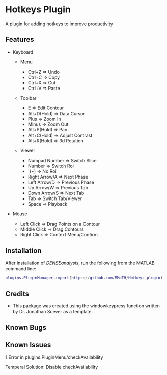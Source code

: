 # Hotkeys Plugin

A plugin for adding hotkeys to improve productivity

## Features
- Keyboard
	- Menu
		- Ctrl+Z => Undo
		- Ctrl+C => Copy
		- Ctrl+X => Cut
		- Ctrl+V => Paste

	- Toolbar
		- E => Edit Contour
		- Alt+D(Hold) => Data Cursor
		- Plus => Zoom In
		- Minus => Zoom Out
		- Alt+P(Hold) => Pan
		- Alt+C(Hold) => Adjust Contrast
		- Alt+R(Hold) => 3d Rotation

	- Viewer
		- Numpad Number => Switch Slice
		- Number => Switch Roi
		- `(~) => No Roi
		- Right Arrow/A => Next Phase
		- Left Arrow/D => Previous Phase
		- Up Arrow/W => Previous Tab
		- Down Arrow/S => Next Tab
		- Tab => Switch Tab/Viewer
		- Space => Playback

- Mouse
	- Left Click => Drag Points on a Contour
	- Middle Click => Drag Contours
	- Right Click => Context Menu/Confirm
			
## Installation
After installation of *DENSEanalysis*, run the following from the MATLAB command line:

```matlab
plugins.PluginManager.import(https://github.com/MMoTH/Hotkeys_plugin)
```

## Credits
* This package was created using the windowkeypress function written by Dr. Jonathan Suever as a template.

## Known Bugs

## Known Issues
1.Error in plugins.PluginMenu/checkAvailability

Temperal Solution: Disable checkAvailability
